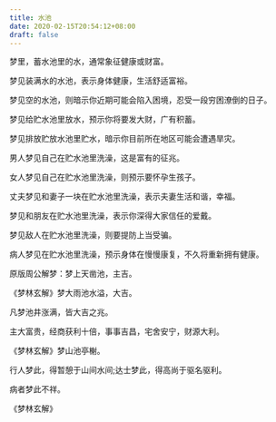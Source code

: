 ```yaml
---
title: 水池
date: 2020-02-15T20:54:12+08:00
draft: false
---
```


梦里，蓄水池里的水，通常象征健康或财富。

梦见装满水的水池，表示身体健康，生活舒适富裕。

梦见空的水池，则暗示你近期可能会陷入困境，忍受一段穷困潦倒的日子。

梦见给贮水池里放水，预示你将要发大财，广有积蓄。

梦见排放贮放水池里贮水，暗示你目前所在地区可能会遭遇旱灾。

男人梦见自己在贮水池里洗澡，这是富有的征兆。

女人梦见自己在贮水池里洗澡，则预示要怀孕生孩子。

丈夫梦见和妻子一块在贮水池里洗澡，表示夫妻生活和谐，幸福。

梦见和朋友在贮水池里洗澡，表示你深得大家信任的爱戴。

梦见敌人在贮水池里洗澡，则要提防上当受骗。

病人梦见在贮水池里洗澡，预示身体在慢慢康复，不久将重新拥有健康。

原版周公解梦：梦上天凿池，主吉。

《梦林玄解》梦大雨池水溢，大吉。

凡梦池井涨满，皆大吉之兆。

主大富贵，经商获利十倍，事事吉昌，宅舍安宁，财源大利。

《梦林玄解》梦山池亭榭。

行人梦此，得暂憩于山间水间;达士梦此，得高尚于驱名驱利。

病者梦此不祥。

《梦林玄解》
